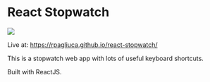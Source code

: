 # React Stopwatch

![](https://api.travis-ci.org/rpagliuca/react-stopwatch.svg?branch=main)

Live at: https://rpagliuca.github.io/react-stopwatch/

This is a stopwatch web app with lots of useful keyboard shortcuts.

Built with ReactJS.
